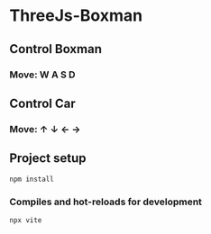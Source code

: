 # ThreeJs-Boxman
## Control Boxman
### Move: W A S D 

## Control Car
### Move: ↑ ↓ ← →

## Project setup
```
npm install
```

### Compiles and hot-reloads for development
```
npx vite
```
